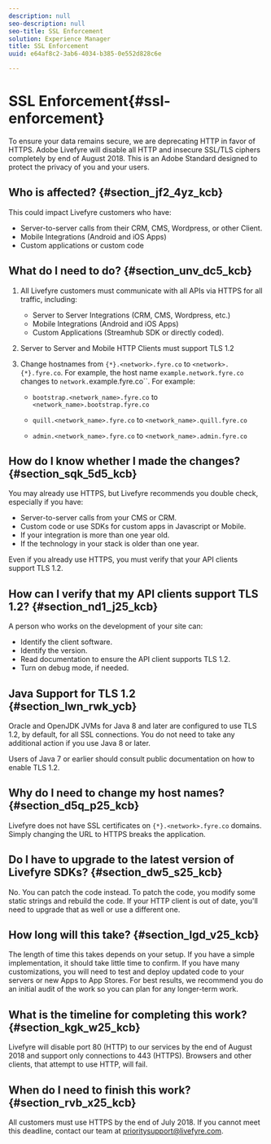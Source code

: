 ```yaml
---
description: null
seo-description: null
seo-title: SSL Enforcement
solution: Experience Manager
title: SSL Enforcement
uuid: e64af8c2-3ab6-4034-b385-0e552d828c6e

---
```


# SSL Enforcement{#ssl-enforcement}

To ensure your data remains secure, we are deprecating HTTP in favor of HTTPS. Adobe Livefyre will disable all HTTP and insecure SSL/TLS ciphers completely by end of August 2018. This is an Adobe Standard designed to protect the privacy of you and your users.

## Who is affected? {#section_jf2_4yz_kcb}

This could impact Livefyre customers who have:

* Server-to-server calls from their CRM, CMS, Wordpress, or other Client.
* Mobile Integrations (Android and iOS Apps)
* Custom applications or custom code

## What do I need to do? {#section_unv_dc5_kcb}

1. All Livefyre customers must communicate with all APIs via HTTPS for all traffic, including:

    * Server to Server Integrations (CRM, CMS, Wordpress, etc.)
    * Mobile Integrations (Android and iOS Apps)
    * Custom Applications (Streamhub SDK or directly coded).

1. Server to Server and Mobile HTTP Clients must support TLS 1.2
1. Change hostnames from `{*}.<network>.fyre.co` to `<network>.{*}.fyre.co`. For example, the host name `example.network.fyre.co` changes to `network.`example.fyre.co``. For example:

    * `bootstrap.<network_name>.fyre.co` to `<network_name>.bootstrap.fyre.co`
    
    * `quill.<network_name>.fyre.co` to `<network_name>.quill.fyre.co`
    
    * `admin.<network_name>.fyre.co` to `<network_name>.admin.fyre.co`

## How do I know whether I made the changes? {#section_sqk_5d5_kcb}

You may already use HTTPS, but Livefyre recommends you double check, especially if you have:

* Server-to-server calls from your CMS or CRM.
* Custom code or use SDKs for custom apps in Javascript or Mobile.
* If your integration is more than one year old.
* If the technology in your stack is older than one year.

Even if you already use HTTPS, you must verify that your API clients support TLS 1.2.

## How can I verify that my API clients support TLS 1.2? {#section_nd1_j25_kcb}

A person who works on the development of your site can:

* Identify the client software.
* Identify the version.
* Read documentation to ensure the API client supports TLS 1.2.
* Turn on debug mode, if needed.

## Java Support for TLS 1.2 {#section_lwn_rwk_ycb}

Oracle and OpenJDK JVMs for Java 8 and later are configured to use TLS 1.2, by default, for all SSL connections. You do not need to take any additional action if you use Java 8 or later.

Users of Java 7 or earlier should consult public documentation on how to enable TLS 1.2.

## Why do I need to change my host names? {#section_d5q_p25_kcb}

Livefyre does not have SSL certificates on `{*}.<network>.fyre.co` domains. Simply changing the URL to HTTPS breaks the application.

## Do I have to upgrade to the latest version of Livefyre SDKs? {#section_dw5_s25_kcb}

No. You can patch the code instead. To patch the code, you modify some static strings and rebuild the code. If your HTTP client is out of date, you'll need to upgrade that as well or use a different one.

## How long will this take? {#section_lgd_v25_kcb}

The length of time this takes depends on your setup. If you have a simple implementation, it should take little time to confirm. If you have many customizations, you will need to test and deploy updated code to your servers or new Apps to App Stores. For best results, we recommend you do an initial audit of the work so you can plan for any longer-term work.

## What is the timeline for completing this work? {#section_kgk_w25_kcb}

Livefyre will disable port 80 (HTTP) to our services by the end of August 2018 and support only connections to 443 (HTTPS). Browsers and other clients, that attempt to use HTTP, will fail.

## When do I need to finish this work? {#section_rvb_x25_kcb}

All customers must use HTTPS by the end of July 2018. If you cannot meet this deadline, contact our team at prioritysupport@livefyre.com.
